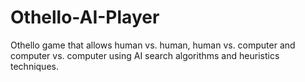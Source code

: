 # Othello-AI-Player
Othello game that allows human vs. human, human vs. computer and computer vs. computer using AI search algorithms and heuristics techniques.

